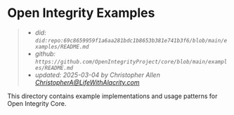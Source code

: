 # Open Integrity Examples
> - _did: `did:repo:69c8659959f1a6aa281bdc1b8653b381e741b3f6/blob/main/examples/README.md`_
> - _github: `https://github.com/OpenIntegrityProject/core/blob/main/examples/README.md`_
> - _updated: 2025-03-04 by Christopher Allen <ChristopherA@LifeWithAlacrity.com>_

This directory contains example implementations and usage patterns for Open Integrity Core.
